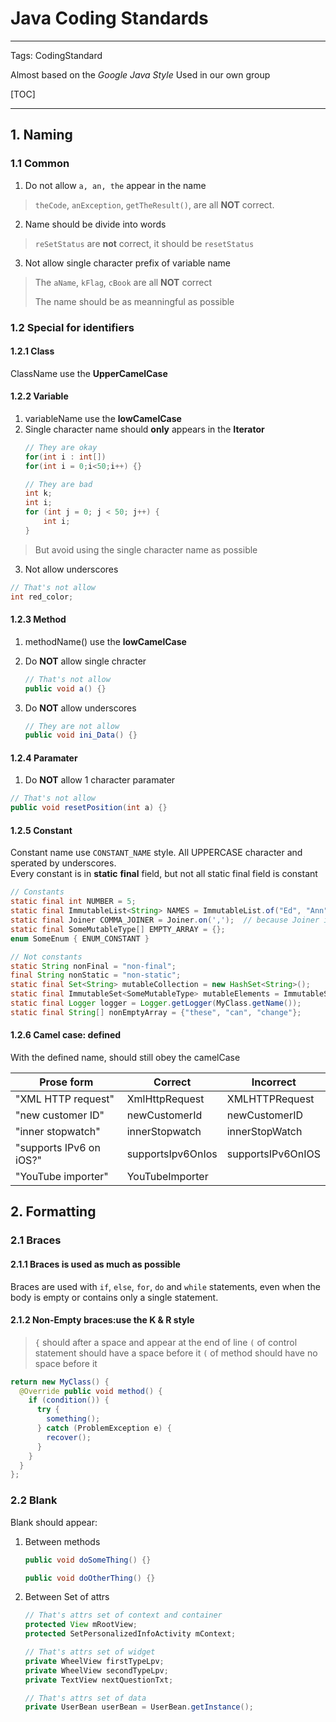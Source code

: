 # Java Coding Standards


----------


Tags: CodingStandard

Almost based on the *Google Java Style*
Used in our own group

[TOC]

----------------------
## 1. Naming

### 1.1 Common

1. Do not allow `a, an, the` appear in the name
> `theCode`, `anException`, `getTheResult()`, are all **NOT** correct.

2. Name should be divide into words
> `reSetStatus` are **not** correct, it should be `resetStatus`

3. Not allow single character prefix of variable name
> The `aName`, `kFlag`, `cBook` are all **NOT** correct
>
> The name should be as meanningful as possible

### 1.2 Special for identifiers

#### 1.2.1 Class

ClassName use the **UpperCamelCase**

#### 1.2.2 Variable

1. variableName use the **lowCamelCase**  
2. Single character name should **only** appears in the **Iterator**
    ```java
    // They are okay
    for(int i : int[])          
    for(int i = 0;i<50;i++) {} 

    // They are bad
    int k;
    int i;
    for (int j = 0; j < 50; j++) {
        int i;
    }
    ```
> But avoid using the single character name as possible

3. Not allow underscores
```java
// That's not allow
int red_color;
```

#### 1.2.3 Method

1. methodName() use the **lowCamelCase**
2. Do **NOT** allow single chracter 
    ```java
    // That's not allow
    public void a() {}
    ```
    
3. Do **NOT** allow underscores 
    ```java
    // They are not allow
    public void ini_Data() {}
    ```
 
#### 1.2.4 Paramater

1. Do **NOT** allow 1 character paramater
```java
// That's not allow
public void resetPosition(int a) {}
```

#### 1.2.5 Constant

Constant name use `CONSTANT_NAME` style. All UPPERCASE character and sperated by underscores.  
Every constant is in **static** **final** field, but not all static final field is constant

```java
// Constants
static final int NUMBER = 5;
static final ImmutableList<String> NAMES = ImmutableList.of("Ed", "Ann");
static final Joiner COMMA_JOINER = Joiner.on(',');  // because Joiner is immutable
static final SomeMutableType[] EMPTY_ARRAY = {};
enum SomeEnum { ENUM_CONSTANT }

// Not constants
static String nonFinal = "non-final";
final String nonStatic = "non-static";
static final Set<String> mutableCollection = new HashSet<String>();
static final ImmutableSet<SomeMutableType> mutableElements = ImmutableSet.of(mutable);
static final Logger logger = Logger.getLogger(MyClass.getName());
static final String[] nonEmptyArray = {"these", "can", "change"};
```

#### 1.2.6 Camel case: defined

With the defined name, should still obey the camelCase


Prose form|	Correct|	Incorrect
---|---|-----
"XML HTTP request"|	XmlHttpRequest|	XMLHTTPRequest|
"new customer ID"	|newCustomerId	|newCustomerID|
"inner stopwatch"	|innerStopwatch|	innerStopWatch
"supports IPv6 on iOS?"	|supportsIpv6OnIos|	supportsIPv6OnIOS|
"YouTube importer"|	YouTubeImporter


## 2. Formatting

### 2.1 Braces

#### 2.1.1 Braces is used as much as possible

Braces are used with `if`, `else`, `for`, `do` and `while` statements, even when the body is empty or contains only a single statement.

#### 2.1.2 Non-Empty braces:use the K & R style

> `{` should after a space and appear at the end of line
`(` of control statement should have a space before it
`(` of method should have no space before it

```java
return new MyClass() {
  @Override public void method() {
    if (condition()) {
      try {
        something();
      } catch (ProblemException e) {
        recover();
      }
    }
  }
};
```

### 2.2 Blank

Blank should appear:

1. Between methods
    ```java
    public void doSomeThing() {}
    
    public void doOtherThing() {}
    ```
2. Between Set of attrs
    ```java
    // That's attrs set of context and container
    protected View mRootView;
    protected SetPersonalizedInfoActivity mContext;

    // That's attrs set of widget
    private WheelView firstTypeLpv;
    private WheelView secondTypeLpv;
    private TextView nextQuestionTxt;

    // That's attrs set of data
    private UserBean userBean = UserBean.getInstance();
    ```







